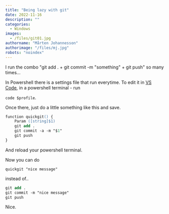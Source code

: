 ```yaml
---
title: "Being lazy with git"
date: 2022-11-16
description: ""
categories:
  - Windows
images:
  - /files/git01.jpg
authorname: "Mårten Johannesson"
authorimage: "/files/mj.jpg"
robots: "noindex"
---
```

I run the combo "git add . + git commit -m "something" + git push" so many times...
<!--more-->

In Powershell there is a settings file that run everytime. To edit it in [VS Code](https://code.visualstudio.com/), in a powershell terminal - run 

`code $profile`.

Once there, just do a little something like this and save.

```ps
function quickgit() {
    Param ([string]$1)    
    git add .
    git commit -a -m "$1"
    git push
}
```
And reload your powershell terminal.

Now you can do 

`quickgit "nice message"` 

instead of..

```ps
git add .
git commit -m "nice message"
git push
```

Nice.